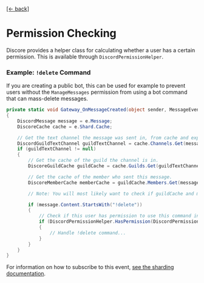 [[← back]](./README.md)

# Permission Checking

Discore provides a helper class for calculating whether a user has a certain permission. This is available through `DiscordPermissionHelper`.

### Example: `!delete` Command
If you are creating a public bot, this can be used for example to prevent users without the `ManageMessages` permission from using a bot command that can mass-delete messages.

```csharp
private static void Gateway_OnMessageCreated(object sender, MessageEventArgs e)
{
    DiscordMessage message = e.Message;
    DiscoreCache cache = e.Shard.Cache;

    // Get the text channel the message was sent in, from cache and expect it to be a guild channel.
    DiscordGuildTextChannel guildTextChannel = cache.Channels.Get(message.ChannelId) as DiscordGuildTextChannel;
    if (guildTextChannel != null)
    {
        // Get the cache of the guild the channel is in.
        DiscoreGuildCache guildCache = cache.Guilds.Get(guildTextChannel.GuildId);

        // Get the cache of the member who sent this message.
        DiscoreMemberCache memberCache = guildCache.Members.Get(message.Author.Id);

        // Note: You will most likely want to check if guildCache and memberCache were retrieved successfully.

        if (message.Content.StartsWith("!delete"))
        {
            // Check if this user has permission to use this command in this channel.
            if (DiscordPermissionHelper.HasPermission(DiscordPermission.ManageMessages, memberCache.Value, guildCache.Value, guildTextChannel))
            {
                // Handle !delete command...
            }
        }
    }
}
```

For information on how to subscribe to this event, [see the sharding documentation](./Sharding.md#gateway-interaction).